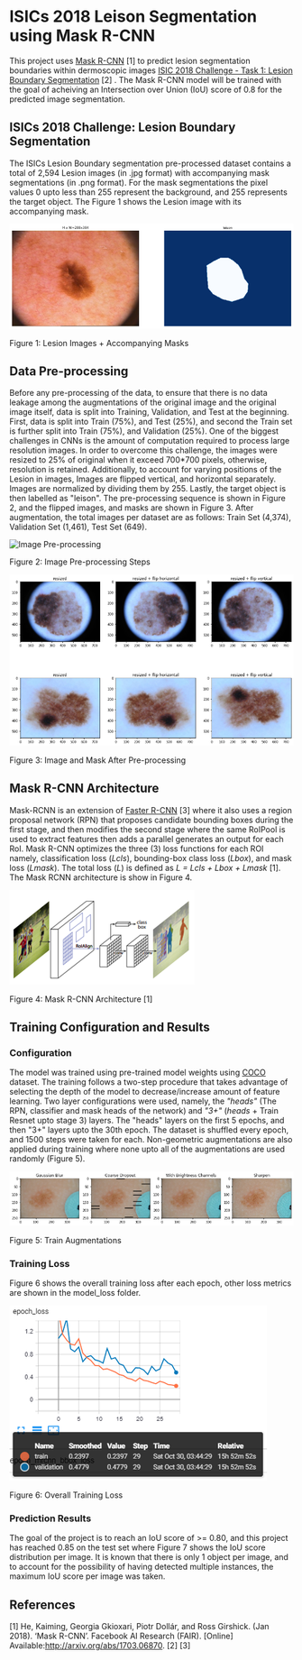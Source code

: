 # ISICs 2018 Leison Segmentation using Mask R-CNN

This project uses [Mask R-CNN](https://arxiv.org/abs/1703.06870) [1] to predict lesion segmentation boundaries within dermoscopic images [ISIC 2018 Challenge - Task 1: Lesion Boundary Segmentation](https://challenge.isic-archive.com/landing/2018/45/) [2] . The Mask R-CNN model will be trained with the goal of acheiving an Intersection over Union (IoU) score of 0.8 for the predicted image segmentation.

## ISICs 2018 Challenge: Lesion Boundary Segmentation
The ISICs Lesion Boundary segmentation pre-processed dataset contains a total of 2,594 Lesion images (in .jpg format) with accompanying mask segmentations (in .png format). For the mask segmentations the pixel values 0 upto less than 255 represent the background, and 255 represents the target object. The Figure 1 shows the Lesion image with its accompanying mask.

![dataset1](https://github.com/christianburbon/isic_maskrcnn_copy/blob/master/visualize_dataset/imgmask_1.png)

Figure 1: Lesion Images + Accompanying Masks

## Data Pre-processing
Before any pre-processing of the data, to ensure that there is no data leakage among the augmentations of the original image and the original image itself, data is split into Training, Validation, and Test at the beginning. First, data is split into Train (75%), and Test (25%), and second the Train set is further split into Train (75%), and Validation (25%).
One of the biggest challenges in CNNs is the amount of computation required to process large resolution images. In order to overcome this challenge, the images were resized to 25% of original when it exceed 700*700 pixels, otherwise, resolution is retained. Additionally, to account for varying positions of the Lesion in images, Images are flipped vertical, and horizontal separately. Images are normalized by dividing them by 255. Lastly, the target object is then labelled as "leison". The pre-processing sequence is shown in Figure 2, and the flipped images, and masks are shown in Figure 3. After augmentation, the total images per dataset are as follows: Train Set (4,374), Validation Set (1,461), Test Set (649).

![Image Pre-processing](https://github.com/christianburbon/lettuce_annotation/blob/master/other_images/pre-processing.jpg)

Figure 2: Image Pre-processing Steps


![pre-processed images](https://github.com/christianburbon/isic_maskrcnn_copy/blob/master/pre_processing.png)

Figure 3: Image and Mask After Pre-processing


## Mask R-CNN Architecture

Mask-RCNN is an extension of [Faster R-CNN](https://proceedings.neurips.cc/paper/2015/file/14bfa6bb14875e45bba028a21ed38046-Paper.pdf) [3] where it also uses a region proposal network (RPN) that proposes candidate bounding boxes during the first stage, and then modifies the second stage where the same RoIPool is used to extract features then adds a parallel generates an output for each RoI. Mask R-CNN optimizes the three (3) loss functions for each ROI namely, classification loss (_Lcls_), bounding-box class loss (_Lbox_), and mask loss (_Lmask_). The total loss (_L_) is defined as _L = Lcls + Lbox + Lmask_ [1]. The Mask RCNN architecture is show in Figure 4.

![mask rcnn](https://github.com/christianburbon/isic_maskrcnn_copy/blob/master/other_images/mask_rcnn%20architecture.png)

Figure 4: Mask R-CNN Architecture [1]


## Training Configuration and Results
### Configuration
The model was trained using pre-trained model weights using [COCO](https://cocodataset.org) dataset. The training follows a two-step procedure that takes advantage of selecting the depth of the model to decrease/increase amount of feature learning. Two layer configurations were used, namely, the _"heads"_ (The RPN, classifier and mask heads of the network) and _"3+"_ (_heads_ + Train Resnet upto stage 3) layers. The "heads" layers on the first 5 epochs, and then "3+" layers upto the 30th epoch. The dataset is shuffled every epoch, and 1500 steps were taken for each. Non-geometric augmentations are also applied during training where none upto all of the augmentations are used randomly (Figure 5).

![Train Augmentations](https://github.com/christianburbon/isic_maskrcnn_copy/blob/master/other_images/training_augmentations.png)

Figure 5: Train Augmentations


### Training Loss
Figure 6 shows the overall training loss after each epoch, other loss metrics are shown in the model_loss folder.

![Epoch Loss](https://github.com/christianburbon/isic_maskrcnn_copy/blob/master/model_loss/epoch_loss.png)

Figure 6: Overall Training Loss


### Prediction Results
The goal of the project is to reach an IoU score of >= 0.80, and this project has reached 0.85 on the test set where Figure 7 shows the IoU score distribution per image. It is known that there is only 1 object per image, and to account for the possibility of having detected multiple instances, the maximum IoU score per image was taken.



## References
[1] He, Kaiming, Georgia Gkioxari, Piotr Dollár, and Ross Girshick. (Jan 2018). ‘Mask R-CNN’. Facebook AI Research (FAIR). [Online] Available:http://arxiv.org/abs/1703.06870.
[2] 
[3] 
